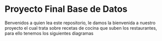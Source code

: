 # Proyecto Final Base de Datos
Benvenidos a quien lea este repositorio, le damos la bienvenida a nuestro proyecto el cual trata sobre recetas de cocina que suben los restaurantes, para ello tenemos los siguientes diagramas


